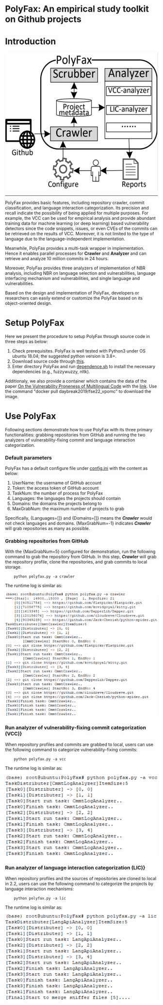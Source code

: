 # PolyFax: An empirical study toolkit on Github projects

# Introduction
![PolyFax](https://github.com/Daybreak2019/PolyFax/blob/main/images/polyfax.png)
***
PolyFax provides basic features, including repository crawler, commit classification, and language interaction categorization.
Its precision and recall indicate the possibility of being applied for multiple purposes.
For example, the VCC can be used for empirical analysis and provide abundant training data for machine learning (or deep learning) based vulnerability detectors since the code snippets, issues, or even CVEs of the commits can be retrieved on the results of VCC.
Moreover, it is not limited to the type of language due to the language-independent implementation.

Meanwhile, PolyFax provides a multi-task wrapper in implementation. Hence it enables parallel processes for **Crawler** and **Analyzer** and can retrieve and analyze 10 million commits in 24 hours.

Moreover, PolyFax provides three analyzers of implementation of NBR analysis, including NBR on language selection and vulnerabilities, language interfacing mechanism and vulnerabilities, and single language and vulnerabilities.

Based on the design and implementation of PolyFax, developers or researchers can easily extend or customize the PolyFax based on its object-oriented design.


# Setup PolyFax

Here we present the procedure to setup PolyFax through source code in three steps as below:
1. Check prerequisites. PolyFax is well tested with Python3 under OS ubuntu 18.04; the suggested python version is 3.8+.
2. Download source code through [this](https://github.com/Daybreak2019/PolyFax).
3. Enter directory PolyFax and run [dependence.sh](https://github.com/Daybreak2019/PolyFax/blob/main/dependence.sh) to install the necessary dependencies (e.g., fuzzywuzzy, nltk).

Additionaly, we also provide a container which contains the data of the paper [On the Vulnerability Proneness of Multilingual Code](https://www.researchgate.net/publication/362080560_On_the_Vulnerability_Proneness_of_Multilingual_Code) with the [link](https://hub.docker.com/r/daybreak2019/fse22_vpomc). Use the command "docker pull daybreak2019/fse22_vpomc" to download the image.

# Use PolyFax
Following sections demonstrate how to use PolyFax with its three primary functionalities: grabbing repositories from GitHub and running the two analyzers of vulnerability-fixing commit and language interaction categorization.

### Default parameters
PolyFax has a default configure file under [config.ini](https://github.com/Daybreak2019/PolyFax/blob/main/Data/Config/config.ini) with the content as below:
1. UserName: the username of GitHub account 
2. Token: the access token of GitHub account
3. TaskNum: the number of process for PolyFax 
4. Languages: the languages the projects should contain
5. Domains: the domains the projects belong to
6. MaxGrabNum: the maximum number of projects to grab

Specifically, {Languages=[]} and {Domains=[]} means the ***Crawler*** would not check languages and domains.
{MaxGrabNum=-1} indicates ***Crawler*** will grab repositories as many as possible.

### Grabbing repositories from GitHub
With the {MaxGrabNum=5} configured for demonstration,
run the following command to grab the repository from GitHub.
In this step, ***Crawler*** will grab the repository profile, clone the repositories, and grab commits to local storage.

```
    python polyfax.py -a crawler
```

The runtime log is similar as:

![PolyFax](https://github.com/Daybreak2019/PolyFax/blob/main/images/crawler-log.png)



### Run analyzer of vulnerability-fixing commit categorization (VCC)}
When repository profiles and commits are grabbed to local,
users can use the following command to categorize vulnerability-fixing commits:
```
    python polyfax.py -a vcc
```

The runtime log is similar as:

![PolyFax](https://github.com/Daybreak2019/PolyFax/blob/main/images/vcc-log.png)



### Run analyzer of language interaction categorization (LIC)}
When repository profiles and the sources of repositories are cloned to local in 2.2,
users can use the following command to categorize the projects by language interaction mechanisms:

```
    python polyfax.py -a lic
```

The runtime log is similar as:

![PolyFax](https://github.com/Daybreak2019/PolyFax/blob/main/images/lic-log.png)
